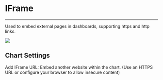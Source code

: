 # IFrame
---

Used to embed external pages in dashboards, supporting https and http links.

![](../img/ifram.png)

## Chart Settings

Add IFrame URL: Embed another website within the chart. (Use an HTTPS URL or configure your browser to allow insecure content)



<!--
| Option | Description |
| --- | --- |
| Chart Title | Set a title name for the chart. After setting, it will be displayed in the top-left corner of the chart, and supports hiding. |


## Example Images

1. Directly enter an external URL in the IFrame URL to view:

![](../img/7.ifram_1.png)

2. Use template variables in the IFrame URL to view.

> For more configurations, refer to [Chart Links](chart-link.md).

![](../img/7.ifram_2.png)

-->